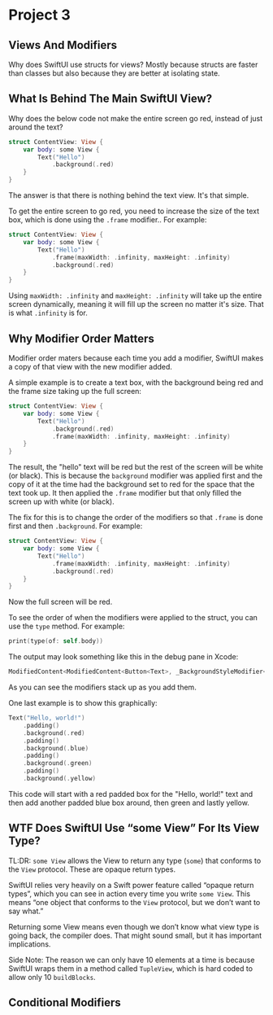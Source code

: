 # Project 3

## Views And Modifiers

Why does SwiftUI use structs for views? Mostly because structs are faster than classes but also because they are better at isolating state.

## What Is Behind The Main SwiftUI View?

Why does the below code not make the entire screen go red, instead of just around the text?

``` swift
struct ContentView: View {
    var body: some View {
        Text("Hello")
            .background(.red)
    }
} 
```

The answer is that there is nothing behind the text view. It's that simple.

To get the entire screen to go red, you need to increase the size of the text box, which is done using the `.frame` modifier.. For example:

``` swift
struct ContentView: View {
    var body: some View {
        Text("Hello")
            .frame(maxWidth: .infinity, maxHeight: .infinity)
            .background(.red)
    }
} 
```

Using `maxWidth: .infinity` and `maxHeight: .infinity` will take up the entire screen dynamically, meaning it will fill up the screen no matter it's size. That is what `.infinity` is for.

## Why Modifier Order Matters

Modifier order maters because each time you add a modifier, SwiftUI makes a copy of that view with the new modifier added.

A simple example is to create a text box, with the background being red and the frame size taking up the full screen:

``` swift
struct ContentView: View {
    var body: some View {
        Text("Hello")
            .background(.red)
            .frame(maxWidth: .infinity, maxHeight: .infinity) 
    }
}
```

The result, the "hello" text will be red but the rest of the screen will be white (or black). This is because the `background` modifier was applied first and the copy of it at the time had the background set to red for the space that the text took up. It then applied the `.frame` modifier but that only filled the screen up with white (or black).

The fix for this is to change the order of the modifiers so that `.frame` is done first and then `.background`. For example:

``` swift
struct ContentView: View {
    var body: some View {
        Text("Hello")
            .frame(maxWidth: .infinity, maxHeight: .infinity)
            .background(.red)
    }
}
```

Now the full screen will be red.

To see the order of when the modifiers were applied to the struct, you can use the `type` method. For example:

``` swift
print(type(of: self.body))
```

The output may look something like this in the debug pane in Xcode:

``` swift
ModifiedContent<ModifiedContent<Button<Text>, _BackgroundStyleModifier<Color>>, _FrameLayout>
```

As you can see the modifiers stack up as you add them.

One last example is to show this graphically:

``` swift
Text("Hello, world!")
    .padding()
    .background(.red)
    .padding()
    .background(.blue)
    .padding()
    .background(.green)
    .padding()
    .background(.yellow)
```

This code will start with a red padded box for the "Hello, world!" text and then add another padded blue box around, then green and lastly yellow.

## WTF Does SwiftUI Use “some View” For Its View Type?

TL:DR: `some View` allows the View to return any type (`some`) that conforms to the `View` protocol. These are opaque return types.

SwiftUI relies very heavily on a Swift power feature called “opaque return types”, which you can see in action every time you write `some View`. This means “one object that conforms to the `View` protocol, but we don’t want to say what.”

Returning some View means even though we don’t know what view type is going back, the compiler does. That might sound small, but it has important implications.

Side Note: The reason we can only have 10 elements at a time is because SwiftUI wraps them in a method called `TupleView`, which is hard coded to allow only 10 `buildBlocks`.

## Conditional Modifiers
